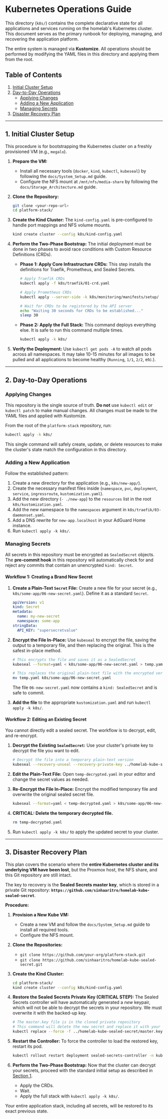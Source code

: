 
# Kubernetes Operations Guide

This directory (`k8s/`) contains the complete declarative state for all applications and services running on the homelab's Kubernetes cluster. This document serves as the primary runbook for deploying, managing, and recovering the application platform.

The entire system is managed via **Kustomize**. All operations should be performed by modifying the YAML files in this directory and applying them from the root.

## Table of Contents
1.  [Initial Cluster Setup](#1-initial-cluster-setup)
2.  [Day-to-Day Operations](#2-day-to-day-operations)
    -   [Applying Changes](#applying-changes)
    -   [Adding a New Application](#adding-a-new-application)
    -   [Managing Secrets](#managing-secrets)
3.  [Disaster Recovery Plan](#3-disaster-recovery-plan)

---

## 1. Initial Cluster Setup

This procedure is for bootstrapping the Kubernetes cluster on a freshly provisioned VM (e.g., `megalo`).

1.  **Prepare the VM:**
    *   Install all necessary tools (`docker`, `kind`, `kubectl`, `kubeseal`) by following the `docs/System_Setup.md` guide.
    *   Configure the NFS mount at `/mnt/nfs/media-share` by following the `docs/Storage_Architecture.md` guide.

2.  **Clone the Repository:**
    ```bash
    git clone <your-repo-url>
    cd platform-stack/
    ```

3.  **Create the Kind Cluster:**
    The `kind-config.yaml` is pre-configured to handle port mappings and NFS volume mounts.
    ```bash
    kind create cluster --config k8s/kind-config.yaml
    ```

4.  **Perform the Two-Phase Bootstrap:**
    The initial deployment must be done in two phases to avoid race conditions with Custom Resource Definitions (CRDs).

    *   **Phase 1: Apply Core Infrastructure CRDs:**
        This step installs the definitions for Traefik, Prometheus, and Sealed Secrets.
        ```bash
        # Apply Traefik CRDs
        kubectl apply -f k8s/traefik/01-crd.yaml

        # Apply Prometheus CRDs
        kubectl apply --server-side -k k8s/monitoring/manifests/setup/

        # Wait for CRDs to be registered by the API server
        echo "Waiting 30 seconds for CRDs to be established..."
        sleep 30
        ```

    *   **Phase 2: Apply the Full Stack:**
        This command deploys everything else. It is safe to run this command multiple times.
        ```bash
        kubectl apply -k k8s/
        ```

5.  **Verify the Deployment:**
    Use `kubectl get pods -A` to watch all pods across all namespaces. It may take 10-15 minutes for all images to be pulled and all applications to become healthy (`Running`, `1/1`, `2/2`, etc.).

---

## 2. Day-to-Day Operations

### Applying Changes

This repository is the single source of truth. **Do not** use `kubectl edit` or `kubectl patch` to make manual changes. All changes must be made to the YAML files and applied with Kustomize.

From the root of the `platform-stack` repository, run:
```bash
kubectl apply -k k8s/
```
This single command will safely create, update, or delete resources to make the cluster's state match the configuration in this directory.

### Adding a New Application

Follow the established pattern:
1.  Create a new directory for the application (e.g., `k8s/new-app/`).
2.  Create the necessary manifest files inside (`namespace`, `pvc`, `deployment`, `service`, `ingressroute`, `kustomization.yaml`).
3.  Add the new directory (`- ./new-app`) to the `resources` list in the root `k8s/kustomization.yaml`.
4.  Add the new namespace to the `namespaces` argument in `k8s/traefik/03-daemonset.yaml`.
5.  Add a DNS rewrite for `new-app.localhost` in your AdGuard Home instance.
6.  Run `kubectl apply -k k8s/`.

### Managing Secrets

All secrets in this repository must be encrypted as `SealedSecret` objects. The **pre-commit hook** in this repository will automatically check for and reject any commits that contain an unencrypted `kind: Secret`.

#### Workflow 1: Creating a Brand New Secret

1.  **Create a Plain-Text `Secret` File:**
    Create a new file for your secret (e.g., `k8s/some-app/06-new-secret.yaml`). Define it as a standard `Secret`.
    ```yaml
    apiVersion: v1
    kind: Secret
    metadata:
      name: my-new-secret
      namespace: some-app
    stringData:
      API_KEY: "supersecretvalue"
    ```

2.  **Encrypt the File In-Place:**
    Use `kubeseal` to encrypt the file, saving the output to a temporary file, and then replacing the original. This is the safest in-place method.
    ```bash
    # This encrypts the file and saves it as a SealedSecret
    kubeseal --format=yaml < k8s/some-app/06-new-secret.yaml > temp.yaml
    
    # This replaces the original plain-text file with the encrypted version
    mv temp.yaml k8s/some-app/06-new-secret.yaml
    ```
    The file `06-new-secret.yaml` now contains a `kind: SealedSecret` and is safe to commit.

3.  **Add the file** to the appropriate `kustomization.yaml` and run `kubectl apply -k k8s/`.

#### Workflow 2: Editing an Existing Secret

You cannot directly edit a sealed secret. The workflow is to decrypt, edit, and re-encrypt.

1.  **Decrypt the Existing `SealedSecret`:**
    Use your cluster's private key to decrypt the file you want to edit.
    ```bash
    # Decrypt the file into a temporary plain-text version
    kubeseal --recovery-unseal --recovery-private-key ../homelab-kube-sealed-secret/master.key < k8s/some-app/06-new-secret.yaml > temp-decrypted.yaml
    ```

2.  **Edit the Plain-Text File:**
    Open `temp-decrypted.yaml` in your editor and change the secret values as needed.

3.  **Re-Encrypt the File In-Place:**
    Encrypt the modified temporary file and overwrite the original sealed secret file.
    ```bash
    kubeseal --format=yaml < temp-decrypted.yaml > k8s/some-app/06-new-secret.yaml
    ```

4.  **CRITICAL: Delete the temporary decrypted file.**
    ```bash
    rm temp-decrypted.yaml
    ```

5.  Run `kubectl apply -k k8s/` to apply the updated secret to your cluster.

---

## 3. Disaster Recovery Plan

This plan covers the scenario where the **entire Kubernetes cluster and its underlying VM have been lost**, but the Proxmox host, the NFS share, and this Git repository are still intact.

The key to recovery is the **Sealed Secrets master key**, which is stored in a private Git repository: **`https://github.com/sinhaaritro/homelab-kube-sealed-secret`**.

**Procedure:**

1.  **Provision a New Kube VM:**
    *   Create a new VM and follow the `docs/System_Setup.md` guide to install all required tools.
    *   Configure the NFS mount.

2.  **Clone the Repositories:**
    *   `git clone https://github.com/your-org/platform-stack.git`
    *   `git clone https://github.com/sinhaaritro/homelab-kube-sealed-secret.git`

3.  **Create the Kind Cluster:**
    ```bash
    cd platform-stack/
    kind create cluster --config k8s/kind-config.yaml
    ```

4.  **Restore the Sealed Secrets Private Key (CRITICAL STEP):**
    The Sealed Secrets controller will have automatically generated a *new* keypair, which will not be able to decrypt the secrets in your repository. We must overwrite it with the backed-up key.

    ```bash
    # The master.key file is in the cloned private repository
    # This command will delete the new secret and replace it with your backed-up one.
    kubectl replace --force -f ../homelab-kube-sealed-secret/master.key
    ```

5.  **Restart the Controller:**
    To force the controller to load the restored key, restart its pod.
    ```bash
    kubectl rollout restart deployment sealed-secrets-controller -n kube-system
    ```

6.  **Perform the Two-Phase Bootstrap:**
    Now that the cluster can decrypt your secrets, proceed with the standard initial setup as described in [Section 1](#1-initial-cluster-setup).
    *   Apply the CRDs.
    *   Wait.
    *   Apply the full stack with `kubectl apply -k k8s/`.

Your entire application stack, including all secrets, will be restored to its exact previous state.